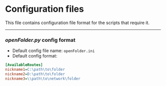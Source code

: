 # Configuration files

This file contains configuration file format for the scripts that require it.

---
### _openFolder.py_ config format
* Default config file name: `openFolder.ini`
* Default config format:

```ini
[AvailableRoutes]
nickname1=C:\path\to\folder
nickname2=D:\path\to\folder
nickname3=\\path\to\network\folder
```
